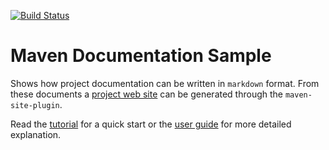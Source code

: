 [![Build Status](https://travis-ci.org/dojo-java-programming/maven-documentation-sample.svg?branch=master)](https://travis-ci.org/dojo-java-programming/maven-documentation-sample)

# Maven Documentation Sample

Shows how project documentation can be written in `markdown` format. From these documents a [project web site](https://dojo-java-programming.github.io/maven-documentation-sample/) can be generated through the `maven-site-plugin`.

Read the [tutorial](src/documentation/tutorial.md) for a quick start or the [user guide](src/documentation/user-guide.md) for more detailed explanation.

